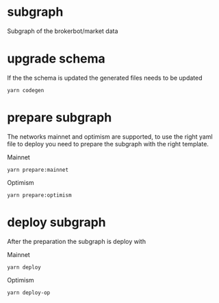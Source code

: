 # subgraph
Subgraph of the brokerbot/market data

# upgrade schema

If the the schema is updated the generated files needs to be updated
```
yarn codegen
```

# prepare subgraph
The networks mainnet and optimism are supported, to use the right yaml file to deploy you need to prepare the subgraph with the right template.

Mainnet
```
yarn prepare:mainnet
```
Optimism
```
yarn prepare:optimism
```

# deploy subgraph
After the preparation the subgraph is deploy with

Mainnet
```
yarn deploy
```
Optimism
```
yarn deploy-op
```
